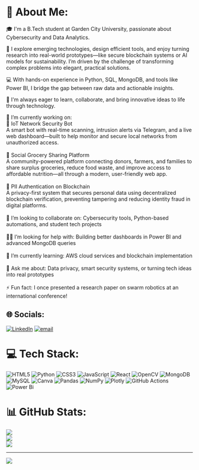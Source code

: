 # 💫 About Me:


🎓 I'm a B.Tech student at Garden City University, passionate about Cybersecurity and Data Analytics.

🚀 I explore emerging technologies, design efficient tools, and enjoy turning research into real-world prototypes—like secure blockchain systems or AI models for sustainability. I’m driven by the challenge of transforming complex problems into elegant, practical solutions.

💻 With hands-on experience in Python, SQL, MongoDB, and tools like Power BI, I bridge the gap between raw data and actionable insights.

🤝 I'm always eager to learn, collaborate, and bring innovative ideas to life through technology.




🎯 I’m currently working on:<br>🤖 IoT Network Security Bot<br>A smart bot with real-time scanning, intrusion alerts via Telegram, and a live web dashboard—built to help monitor and secure local networks from unauthorized access.<br><br>🛒 Social Grocery Sharing Platform<br>A community-powered platform connecting donors, farmers, and families to share surplus groceries, reduce food waste, and improve access to affordable nutrition—all through a modern, user-friendly web app.<br><br>🔐 PII Authentication on Blockchain<br>A privacy-first system that secures personal data using decentralized blockchain verification, preventing tampering and reducing identity fraud in digital platforms.<br><br>🤝 I’m looking to collaborate on: Cybersecurity tools, Python-based automations, and student tech projects<br><br>🙋‍♀️ I’m looking for help with: Building better dashboards in Power BI and advanced MongoDB queries<br><br>🌱 I’m currently learning: AWS cloud services and blockchain implementation<br><br>💬 Ask me about: Data privacy, smart security systems, or turning tech ideas into real prototypes<br><br>⚡ Fun fact: I once presented a research paper on swarm robotics at an international conference!


## 🌐 Socials:
[![LinkedIn](https://img.shields.io/badge/LinkedIn-%230077B5.svg?logo=linkedin&logoColor=white)](linkedin.com/in/thanuja-m123) [![email](https://img.shields.io/badge/Email-D14836?logo=gmail&logoColor=white)](mailto:thanujathanu691@gmail.com) 

# 💻 Tech Stack:
![HTML5](https://img.shields.io/badge/html5-%23E34F26.svg?style=for-the-badge&logo=html5&logoColor=white) ![Python](https://img.shields.io/badge/python-3670A0?style=for-the-badge&logo=python&logoColor=ffdd54) ![CSS3](https://img.shields.io/badge/css3-%231572B6.svg?style=for-the-badge&logo=css3&logoColor=white) ![JavaScript](https://img.shields.io/badge/javascript-%23323330.svg?style=for-the-badge&logo=javascript&logoColor=%23F7DF1E) ![React](https://img.shields.io/badge/react-%2320232a.svg?style=for-the-badge&logo=react&logoColor=%2361DAFB) ![OpenCV](https://img.shields.io/badge/opencv-%23white.svg?style=for-the-badge&logo=opencv&logoColor=white) ![MongoDB](https://img.shields.io/badge/MongoDB-%234ea94b.svg?style=for-the-badge&logo=mongodb&logoColor=white) ![MySQL](https://img.shields.io/badge/mysql-4479A1.svg?style=for-the-badge&logo=mysql&logoColor=white) ![Canva](https://img.shields.io/badge/Canva-%2300C4CC.svg?style=for-the-badge&logo=Canva&logoColor=white) ![Pandas](https://img.shields.io/badge/pandas-%23150458.svg?style=for-the-badge&logo=pandas&logoColor=white) ![NumPy](https://img.shields.io/badge/numpy-%23013243.svg?style=for-the-badge&logo=numpy&logoColor=white) ![Plotly](https://img.shields.io/badge/Plotly-%233F4F75.svg?style=for-the-badge&logo=plotly&logoColor=white) ![GitHub Actions](https://img.shields.io/badge/github%20actions-%232671E5.svg?style=for-the-badge&logo=githubactions&logoColor=white) ![Power Bi](https://img.shields.io/badge/power_bi-F2C811?style=for-the-badge&logo=powerbi&logoColor=black)
# 📊 GitHub Stats:
![](https://github-readme-stats.vercel.app/api?username=thanujathanu123&theme=dark&hide_border=false&include_all_commits=true&count_private=true)<br/>
![](https://nirzak-streak-stats.vercel.app/?user=thanujathanu123&theme=dark&hide_border=false)<br/>
![](https://github-readme-stats.vercel.app/api/top-langs/?username=thanujathanu123&theme=dark&hide_border=false&include_all_commits=true&count_private=true&layout=compact)

---
[![](https://visitcount.itsvg.in/api?id=thanujathanu123&icon=0&color=0)](https://visitcount.itsvg.in)

<!-- Proudly created with GPRM ( https://gprm.itsvg.in ) -->
